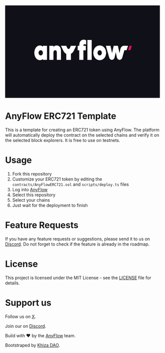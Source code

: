 <!-- img -->
<p align="center">
  <img src="./img/logo1.png" style="max-width: 100%;" height="300"/>
</p>

# AnyFlow ERC721 Template

This is a template for creating an ERC721 token using AnyFlow. The platform will automatically deploy the contract on the selected chains and verify it on the selected block explorers. It is free to use on testnets.

# Usage

1. Fork this repository
2. Customize your ERC721 token by editing the `contracts/AnyFlowERC721.sol` and `scripts/deploy.ts` files
3. Log into [AnyFlow](https://app-staging.anyflow.pro)
4. Select this repository
5. Select your chains
6. Just wait for the deployment to finish

# Feature Requests

If you have any feature requests or suggestions, please send it to us on [Discord](https://discord.gg/aCygGwBWya). Do not forget to check if the feature is already in the roadmap.

# License

This project is licensed under the MIT License - see the [LICENSE](LICENSE) file for details.

# Support us

Follow us on [X](https://x.com/anyflow_).

Join our on [Discord](https://discord.gg/aCygGwBWya).

Build with ❤️ by the [AnyFlow](https://anyflow.pro/team) team.

Bootstraped by [Khiza DAO](https://khizadao.com).
